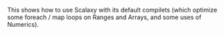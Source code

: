 This shows how to use Scalaxy with its default compilets (which optimize some foreach / map loops on Ranges and Arrays, and some uses of Numerics).
